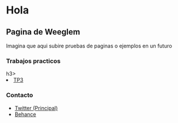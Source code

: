 <h1>Hola</h1>
<h2>Pagina de Weeglem</h2>
Imagina que aqui subire pruebas de paginas o ejemplos en un futuro
<h3>Trabajos practicos</h3>h3>
<li><a target="new" href="https://weeglem.github.io/TP3/">TP3</a></li>

<h3>Contacto</h3>
<ul>
<li><a target="new" href="https://twitter.com/WeeglemArt">Twitter (Principal) </a></li>
<li><a target="new" href="https://www.behance.net/OmarWagk">Behance</a></li>


</ul>
